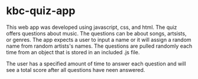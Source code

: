 # kbc-quiz-app

This web app was developed using javascript, css, and html. The quiz offers questions about music. The questions can be about songs, artsists, or genres. The app expects a user to input a name or it will assign a random name from random artists's names. The questions are pulled randomly each time from an object that is stored in an included .js file.

The user has a specified amount of time to answer each question and will see a total score after all questions have neen answered.
